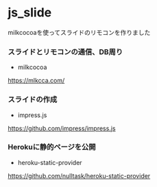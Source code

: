 # js_slide

milkcocoaを使ってスライドのリモコンを作りました


### スライドとリモコンの通信、DB周り

 * milkcocoa

https://mlkcca.com/

### スライドの作成

 * impress.js

https://github.com/impress/impress.js

### Herokuに静的ページを公開

 * heroku-static-provider

https://github.com/nulltask/heroku-static-provider
